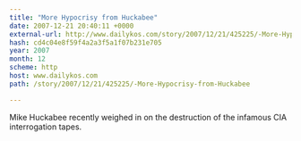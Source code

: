 ```yaml
---
title: "More Hypocrisy from Huckabee"
date: 2007-12-21 20:40:11 +0000
external-url: http://www.dailykos.com/story/2007/12/21/425225/-More-Hypocrisy-from-Huckabee
hash: cd4c04e8f59f4a2a3f5a1f07b231e705
year: 2007
month: 12
scheme: http
host: www.dailykos.com
path: /story/2007/12/21/425225/-More-Hypocrisy-from-Huckabee

---
```


Mike Huckabee recently weighed in on the destruction of the infamous CIA interrogation tapes.

